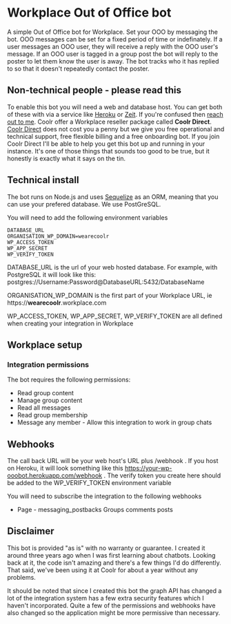 # Workplace Out of Office bot

A simple Out of Office bot for Workplace. Set your OOO by messaging the bot. OOO messages can be set for a fixed period of time or indefinately. If a user messages an OOO user, they will receive a reply with the OOO user's message. If an OOO user is tagged in a group post the bot will reply to the poster to let them know the user is away. The bot tracks who it has replied to so that it doesn't repeatedly contact the poster.

## Non-technical people - please read this

To enable this bot you will need a web and database host. You can get both of these with via a service like [Heroku](https://dashboard.heroku.com/apps) or [Zeit](https://zeit.co). If you're confused then [reach out to me](mailto:anthony@wearecoolr.com). Coolr offer a Workplace reseller package called **Coolr Direct**. [Coolr Direct](http://bit.ly/2L2FrSF) does not cost you a penny but we give you free operational and technical support, free flexible billing and a free onboarding bot. If you join Coolr Direct I'll be able to help you get this bot up and running in your instance. It's one of those things that sounds too good to be true, but it honestly is exactly what it says on the tin.

## Technical install

The bot runs on Node.js and uses [Sequelize](http://www.sequelizejs.com) as an ORM, meaning that you can use your prefered database. We use PostGreSQL.

You will need to add the following environment variables

    DATABASE_URL
    ORGANISATION_WP_DOMAIN=wearecoolr
    WP_ACCESS_TOKEN
    WP_APP_SECRET
    WP_VERIFY_TOKEN

DATABASE_URL is the url of your web hosted database. For example, with PostgreSQL it will look like this: postgres://Username:Password@DatabaseURL:5432/DatabaseName

ORGANISATION_WP_DOMAIN is the first part of your Workplace URL, ie https://**wearecoolr**.workplace.com

WP_ACCESS_TOKEN, WP_APP_SECRET, WP_VERIFY_TOKEN are all defined when creating your integration in Workplace

## Workplace setup

### Integration permissions

The bot requires the following permissions:

- Read group content
- Manage group content
- Read all messages
- Read group membership
- Message any member - Allow this integration to work in group chats

## Webhooks

The call back URL will be your web host's URL plus /webhook . If you host on Heroku, it will look something like this https://your-wp-ooobot.herokuapp.com/webhook . The verify token you create here should be added to the WP_VERIFY_TOKEN environment variable

You will need to subscribe the integration to the following webhooks

- Page - messaging_postbacks
  Groups
  comments
  posts

## Disclaimer

This bot is provided "as is" with no warranty or guarantee. I created it around three years ago when I was first learning about chatbots. Looking back at it, the code isn't amazing and there's a few things I'd do differently. That said, we've been using it at Coolr for about a year without any problems.

It should be noted that since I created this bot the graph API has changed a lot of the integration system has a few extra security features which I haven't incorporated. Quite a few of the permissions and webhooks have also changed so the application might be more permissive than necessary.
